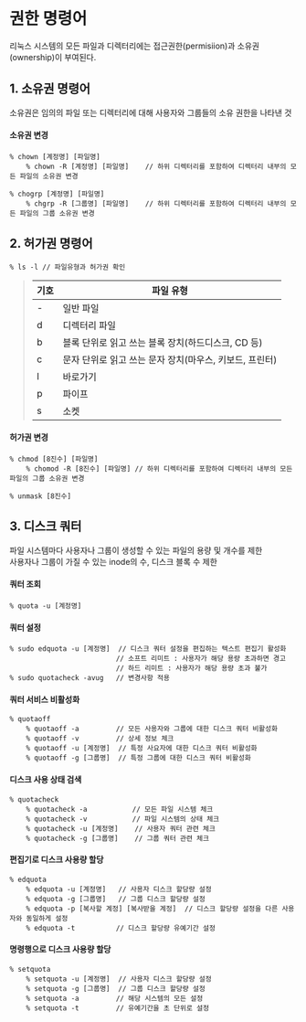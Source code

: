 # 권한 명령어

리눅스 시스템의 모든 파일과 디렉터리에는 접근권한(permisiion)과 소유권(ownership)이 부여된다.  


## 1. 소유권 명령어
소유권은 임의의 파일 또는 디렉터리에 대해 사용자와 그룹들의 소유 권한을 나타낸 것

#### 소유권 변경
    % chown [계정명] [파일명]
        % chown -R [계정명] [파일명]    // 하위 디렉터리를 포함하여 디렉터리 내부의 모든 파일의 소유권 변경
    
    % chogrp [계정명] [파일명]
        % chgrp -R [그룹명] [파일명]    // 하위 디렉터리를 포함하여 디렉터리 내부의 모든 파일의 그룹 소유권 변경

## 2. 허가권 명령어
    % ls -l // 파일유형과 허가권 확인

>|기호|파일 유형|
>|-|-|
>|-|일반 파일|
>|d|디렉터리 파일|
>|b|블록 단위로 읽고 쓰는 블록 장치(하드디스크, CD 등)|
>|c|문자 단위로 읽고 쓰는 문자 장치(마우스, 키보드, 프린터)|
>|l|바로가기|
>|p|파이프|
>|s|소켓|

#### 허가권 변경
    % chmod [8진수] [파일명]        
        % chomod -R [8진수] [파일명] // 하위 디렉터리를 포함하여 디렉터리 내부의 모든 파일의 그룹 소유권 변경

    % unmask [8진수]

## 3. 디스크 쿼터
파일 시스템마다 사용자나 그룹이 생성할 수 있는 파일의 용량 및 개수를 제한    
사용자나 그룹이 가질 수 있는 inode의 수, 디스크 블록 수 제한  

#### 쿼터 조회

    % quota -u [계정명]

#### 쿼터 설정

    % sudo edquota -u [계정명]  // 디스크 쿼터 설정을 편집하는 텍스트 편집기 활성화
                              // 소프트 리미트 : 사용자가 해당 용량 초과하면 경고
                              // 하드 리미트 : 사용자가 해당 용량 초과 불가
    % sudo quotacheck -avug   // 변경사항 적용

#### 쿼터 서비스 비활성화

    % quotaoff 
        % quotaoff -a         // 모든 사용자와 그룹에 대한 디스크 쿼터 비활성화
        % quotaoff -v         // 상세 정보 체크
        % quotaoff -u [계정명]  // 특정 사요자에 대한 디스크 쿼터 비활성화
        % quotaoff -g [그룹명]  // 특정 그룹에 대한 디스크 쿼터 비활성화

#### 디스크 사용 상태 검색

    % quotacheck
        % quotacheck -a           // 모든 파일 시스템 체크
        % quotacheck -v           // 파일 시스템의 상태 체크
        % quotacheck -u [계정명]    // 사용자 쿼터 관련 체크
        % quotacheck -g [그룹명]    // 그룹 쿼터 관련 체크

#### 편집기로 디스크 사용량 할당

    % edquota
        % edquota -u [계정명]   // 사용자 디스크 할당량 설정
        % edquota -g [그룹명]   // 그룹 디스크 할당량 설정
        % edquota -p [복사할 계정] [복사받을 계정]  // 디스크 할당량 설정을 다른 사용자와 동일하게 설정
        % edquota -t          // 디스크 할당량 유예기간 설정
        
#### 명령행으로 디스크 사용량 할당

    % setquota
        % setquota -u [계정명]  // 사용자 디스크 할당량 설정
        % setquota -g [그룹명]  // 그룹 디스크 할당량 설정
        % setquota -a         // 해당 시스템의 모든 설정
        % setquota -t         // 유예기간을 초 단위로 설정